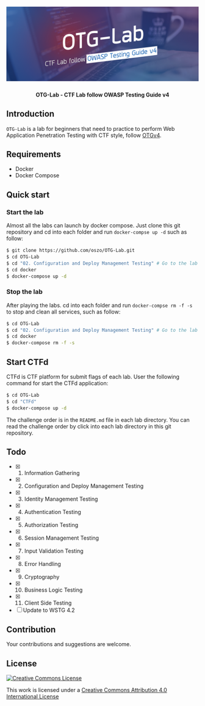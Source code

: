 <h1 align="center">
  <br>
  <a href="https://github.com/oszo/OTG-Lab">
    <img src="badge.png" alt="OTG-Lab"></a>
  <br>
</h1>
<h4 align="center">OTG-Lab - CTF Lab follow OWASP Testing Guide v4</h4>

## Introduction

`OTG-Lab` is a lab for beginners that need to practice to perform Web Application Penetration Testing with CTF style, follow [OTGv4](https://www.owasp.org/index.php/OWASP_Testing_Guide_v4_Table_of_Contents).

## Requirements

* Docker
* Docker Compose

## Quick start

### Start the lab

Almost all the labs can launch by docker compose. Just clone this git repository and cd into each folder and run `docker-compse up -d` such as follow:

```bash
$ git clone https://github.com/oszo/OTG-Lab.git
$ cd OTG-Lab
$ cd "02. Configuration and Deploy Management Testing" # Go to the lab directory you want to do.
$ cd docker
$ docker-compose up -d
```
### Stop the lab

After playing the labs.  cd into each folder and run `docker-compse rm -f -s`  to stop and clean all services, such as follow:

```bash
$ cd OTG-Lab
$ cd "02. Configuration and Deploy Management Testing" # Go to the lab directory you want to stop.
$ cd docker
$ docker-compose rm -f -s
```

## Start CTFd

CTFd is CTF platform for submit flags of each lab. User the following command for start the CTFd application:

```bash
$ cd OTG-Lab
$ cd "CTFd"
$ docker-compose up -d
```

The challenge order is in the `README.md` file in each lab directory. You can read the challenge order by click into each lab directory in this git repository.

## Todo

- [x] 1.  Information Gathering
- [X] 2.  Configuration and Deploy Management Testing
- [X] 3.  Identity Management Testing
- [X] 4.  Authentication Testing
- [X] 5.  Authorization Testing
- [X] 6.  Session Management Testing
- [X] 7.  Input Validation Testing
- [X] 8.  Error Handling
- [X] 9.  Cryptography
- [X] 10. Business Logic Testing
- [X] 11. Client Side Testing
- [ ] Update to WSTG 4.2

## Contribution

Your contributions and suggestions are welcome.

## License

[![Creative Commons License](http://i.creativecommons.org/l/by/4.0/88x31.png)](http://creativecommons.org/licenses/by/4.0/)

This work is licensed under a [Creative Commons Attribution 4.0 International License](http://creativecommons.org/licenses/by/4.0/)

